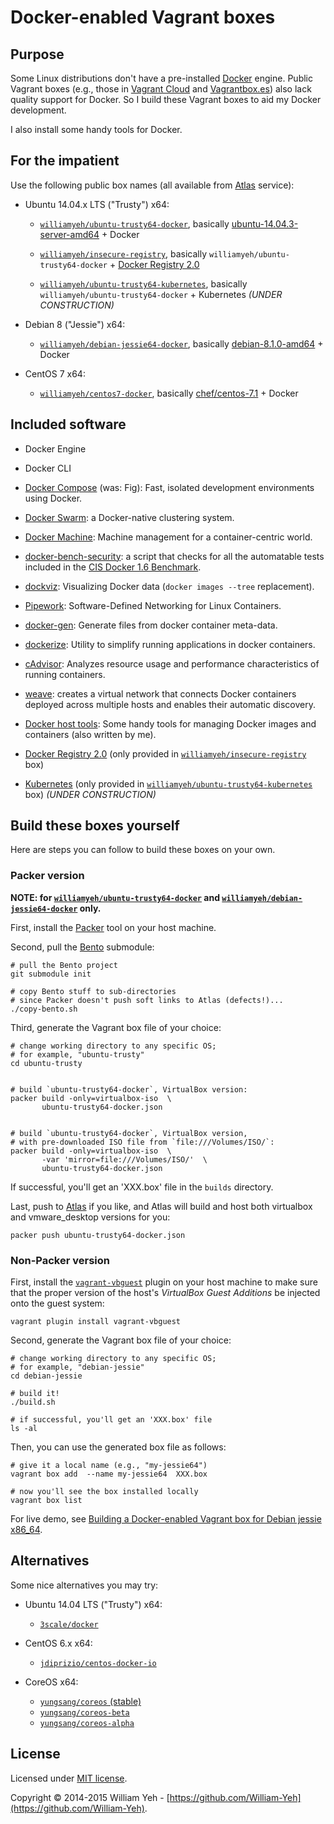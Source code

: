 Docker-enabled Vagrant boxes
============================


## Purpose

Some Linux distributions don't have a pre-installed [Docker](http://www.docker.com) engine. Public Vagrant boxes (e.g., those in [Vagrant Cloud](https://vagrantcloud.com/) and [Vagrantbox.es](http://www.vagrantbox.es/)) also lack quality support for Docker. So I build these Vagrant boxes to aid my Docker development.

I also install some handy tools for Docker.


## For the impatient

Use the following public box names (all available from [Atlas](https://atlas.hashicorp.com/) service):


- Ubuntu 14.04.x LTS ("Trusty") x64:

  - [`williamyeh/ubuntu-trusty64-docker`](https://vagrantcloud.com/williamyeh/ubuntu-trusty64-docker), basically [ubuntu-14.04.3-server-amd64](http://releases.ubuntu.com/14.04/) + Docker

  - [`williamyeh/insecure-registry`](https://vagrantcloud.com/williamyeh/insecure-registry), basically `williamyeh/ubuntu-trusty64-docker` + [Docker Registry 2.0](https://github.com/docker/docker-registry)

  - [`williamyeh/ubuntu-trusty64-kubernetes`](https://vagrantcloud.com/williamyeh/ubuntu-trusty64-kubernetes), basically `williamyeh/ubuntu-trusty64-docker` + Kubernetes *(UNDER CONSTRUCTION)*


- Debian 8 ("Jessie") x64:

  - [`williamyeh/debian-jessie64-docker`](https://vagrantcloud.com/williamyeh/debian-jessie64-docker), basically [debian-8.1.0-amd64](http://cdimage.debian.org/cdimage/release/8.1.0/amd64/) + Docker


- CentOS 7 x64:

  - [`williamyeh/centos7-docker`](https://atlas.hashicorp.com/williamyeh/boxes/centos7-docker/), basically [chef/centos-7.1](https://vagrantcloud.com/chef/boxes/centos-7.1) + Docker





## Included software

- Docker Engine

- Docker CLI

- [Docker Compose](https://github.com/docker/compose) (was: Fig): Fast, isolated development environments using Docker.

- [Docker Swarm](https://github.com/docker/swarm): a Docker-native clustering system.

- [Docker Machine](https://github.com/docker/machine): Machine management for a container-centric world.

- [docker-bench-security](https://github.com/docker/docker-bench-security): a script that checks for all the automatable tests included in the [CIS Docker 1.6 Benchmark](https://benchmarks.cisecurity.org/tools2/docker/CIS_Docker_1.6_Benchmark_v1.0.0.pdf).

- [dockviz](https://github.com/justone/dockviz): Visualizing Docker data (`docker images --tree` replacement).

- [Pipework](https://github.com/jpetazzo/pipework): Software-Defined Networking for Linux Containers.

- [docker-gen](https://github.com/jwilder/docker-gen): Generate files from docker container meta-data.

- [dockerize](https://github.com/jwilder/dockerize): Utility to simplify running applications in docker containers.

- [cAdvisor](https://github.com/google/cadvisor/): Analyzes resource usage and performance characteristics of running containers.

- [weave](https://github.com/zettio/weave): creates a virtual network that connects Docker containers deployed across multiple hosts and enables their automatic discovery.

- [Docker host tools](https://github.com/William-Yeh/docker-host-tools): Some handy tools for managing Docker images and containers (also written by me).

- [Docker Registry 2.0](https://github.com/docker/docker-registry) (only provided in [`williamyeh/insecure-registry`](https://vagrantcloud.com/williamyeh/insecure-registry) box)

- [Kubernetes](https://github.com/GoogleCloudPlatform/kubernetes) (only provided in [`williamyeh/ubuntu-trusty64-kubernetes`](https://vagrantcloud.com/williamyeh/ubuntu-trusty64-kubernetes) box) *(UNDER CONSTRUCTION)*


## Build these boxes yourself

Here are steps you can follow to build these boxes on your own.


### Packer version

**NOTE: for [`williamyeh/ubuntu-trusty64-docker`](https://vagrantcloud.com/williamyeh/ubuntu-trusty64-docker) and [`williamyeh/debian-jessie64-docker`](https://vagrantcloud.com/williamyeh/debian-jessie64-docker) only.**


First, install the [Packer](https://www.packer.io/) tool on your host machine.

Second, pull the [Bento](https://github.com/chef/bento) submodule:

```
# pull the Bento project
git submodule init

# copy Bento stuff to sub-directories
# since Packer doesn't push soft links to Atlas (defects!)...
./copy-bento.sh
```

Third, generate the Vagrant box file of your choice:


```
# change working directory to any specific OS;
# for example, "ubuntu-trusty"
cd ubuntu-trusty


# build `ubuntu-trusty64-docker`, VirtualBox version:
packer build -only=virtualbox-iso  \
       ubuntu-trusty64-docker.json


# build `ubuntu-trusty64-docker`, VirtualBox version,
# with pre-downloaded ISO file from `file:///Volumes/ISO/`:
packer build -only=virtualbox-iso  \
       -var 'mirror=file:///Volumes/ISO/'  \
       ubuntu-trusty64-docker.json
```

If successful, you'll get an 'XXX.box' file in the `builds` directory.


Last, push to [Atlas](https://atlas.hashicorp.com/) if you like, and Atlas will build and host both virtualbox and vmware_desktop versions for you:

```
packer push ubuntu-trusty64-docker.json
```


### Non-Packer version

First, install the [`vagrant-vbguest`](https://github.com/dotless-de/vagrant-vbguest) plugin on your host machine to make sure that the proper version of the host's *VirtualBox Guest Additions* be injected onto the guest system:

```
vagrant plugin install vagrant-vbguest
```


Second, generate the Vagrant box file of your choice:


```
# change working directory to any specific OS;
# for example, "debian-jessie"
cd debian-jessie

# build it!
./build.sh

# if successful, you'll get an 'XXX.box' file
ls -al
```


Then, you can use the generated box file as follows:

```
# give it a local name (e.g., "my-jessie64")
vagrant box add  --name my-jessie64  XXX.box

# now you'll see the box installed locally
vagrant box list

```

For live demo, see [Building a Docker-enabled Vagrant box for Debian jessie x86_64](https://asciinema.org/a/10603).


## Alternatives

Some nice alternatives you may try:


- Ubuntu 14.04 LTS ("Trusty") x64:

  - [`3scale/docker`](https://vagrantcloud.com/3scale/docker)


- CentOS 6.x x64:

  - [`jdiprizio/centos-docker-io`](https://vagrantcloud.com/jdiprizio/centos-docker-io)


- CoreOS x64:

  - [`yungsang/coreos` (stable)](https://atlas.hashicorp.com/yungsang/boxes/coreos)
  - [`yungsang/coreos-beta`](https://atlas.hashicorp.com/yungsang/boxes/coreos-beta)
  - [`yungsang/coreos-alpha`](https://atlas.hashicorp.com/yungsang/boxes/coreos-alpha)




## License

Licensed under [MIT license](http://creativecommons.org/licenses/MIT/).

Copyright © 2014-2015 William Yeh - [https://github.com/William-Yeh](https://github.com/William-Yeh).
